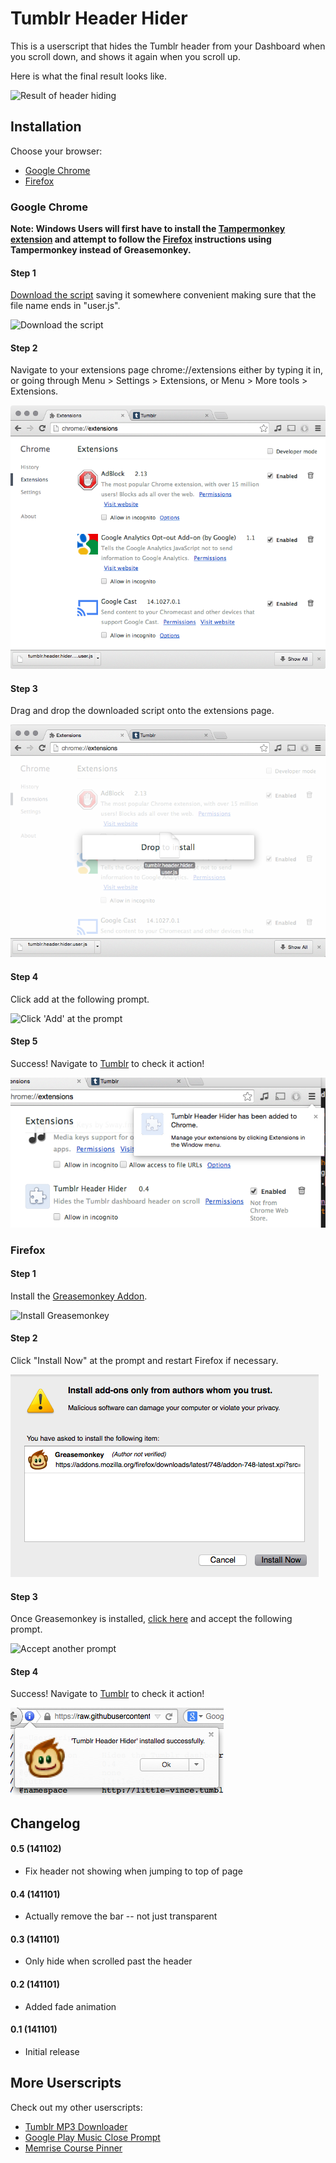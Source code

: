 Tumblr Header Hider
===================

This is a userscript that hides the Tumblr header from your Dashboard when you 
scroll down, and shows it again when you scroll up.

Here is what the final result looks like.

![Result of header hiding](screenshots/result.gif?raw=true "Result of head 
hiding")

Installation
------------
Choose your browser:
* [Google Chrome](#chrome)
* [Firefox](#firefox)

### Google Chrome

**Note: Windows Users will first have to install the [Tampermonkey 
extension](https://chrome.google.com/webstore/detail/tampermonkey/dhdgffkkebhmkfjojejmpbldmpobfkfo?hl=en-US) 
and attempt to follow the [Firefox](#firefox) instructions using Tampermonkey 
instead of Greasemonkey.**

#### Step 1
[Download the 
script](https://raw.githubusercontent.com/little-vince/tumblr-header-hider/master/tumblr.header.hider.user.js)
saving it somewhere convenient making sure that the file name ends in 
"user.js".

![Download the script](screenshots/chrome/01downloadscript.png?raw=true "Download the 
script")

#### Step 2
Navigate to your extensions page chrome://extensions either by typing it in, or 
going through Menu > Settings > Extensions, or Menu > More tools > Extensions.

![Extensions Page](screenshots/chrome/02extensionspage.png?raw=true "Extensions page")

#### Step 3
Drag and drop the downloaded script onto the extensions page.

![Drag and Drop](screenshots/chrome/03dragdrop.png?raw=true "Drag and Drop")

#### Step 4
Click add at the following prompt.

![Click 'Add' at the prompt](screenshots/chrome/04prompt.png?raw=true "Click 'Add' at 
the prompt")

#### Step 5
Success! Navigate to [Tumblr](http://www.tumblr.com) to check it action!

![Success](screenshots/chrome/05success.png?raw=true "Success")

### Firefox

#### Step 1
Install the [Greasemonkey 
Addon](https://addons.mozilla.org/en-US/firefox/addon/greasemonkey/).

![Install Greasemonkey](screenshots/firefox/01grease.png?raw=true "Install 
Greasemonkey")

#### Step 2
Click "Install Now" at the prompt and restart Firefox if necessary.

![Accept prompt](screenshots/firefox/02prompt.png?raw=true "Accept prompt")

#### Step 3
Once Greasemonkey is installed, [click 
here](https://raw.githubusercontent.com/little-vince/tumblr-header-hider/master/tumblr.header.hider.user.js) 
and accept the following prompt.

![Accept another prompt](screenshots/firefox/03promptagain.png?raw=true "Accept 
another prompt")

#### Step 4
Success! Navigate to [Tumblr](http://www.tumblr.com) to check it action!

![Success](screenshots/firefox/04success.png?raw=true "Success")

Changelog
---------

#### 0.5 (141102)
* Fix header not showing when jumping to top of page

#### 0.4 (141101)
* Actually remove the bar -- not just transparent

#### 0.3 (141101)
* Only hide when scrolled past the header

#### 0.2 (141101)
* Added fade animation

#### 0.1 (141101)
* Initial release

More Userscripts
----------------
Check out my other userscripts:
* [Tumblr MP3 Downloader](https://github.com/little-vince/tumblr-download)
* [Google Play Music Close 
  Prompt](https://github.com/little-vince/google-music-prompt)
* [Memrise Course Pinner](https://github.com/little-vince/memrise-pinner)

